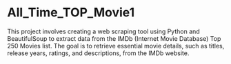 # All_Time_TOP_Movie1
This project involves creating a web scraping tool using Python and BeautifulSoup to extract data from the IMDb (Internet Movie Database) Top 250 Movies list. The goal is to retrieve essential movie details, such as titles, release years, ratings, and descriptions, from the IMDb website. 
